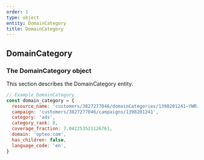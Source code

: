 ```yaml
---
order: 1
type: object
entity: DomainCategory
title: DomainCategory
---
```


## DomainCategory

### The DomainCategory object

This section describes the DomainCategory entity.

```javascript
// Example DomainCategory
const domain_category = {
  resource_name: 'customers/3827277046/domainCategories/1398201241~YWRz~en',
  campaign: 'customers/3827277046/campaigns/1398201241',
  category: 'ads',
  category_rank: 8,
  coverage_fraction: 7.042253521126761,
  domain: 'opteo.com',
  has_children: false,
  language_code: 'en',
}
```
